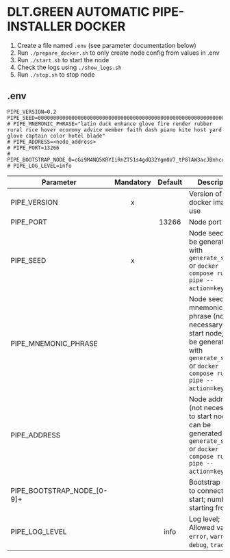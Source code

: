 # DLT.GREEN AUTOMATIC PIPE-INSTALLER DOCKER

1. Create a file named `.env` (see parameter documentation below)
2. Run `./prepare_docker.sh` to only create node config from values in .env
3. Run `./start.sh` to start the node
4. Check the logs using `./show_logs.sh`
5. Run `./stop.sh` to stop node

## .env

```
PIPE_VERSION=0.2
PIPE_SEED=00000000000000000000000000000000000000000000000000000000000000000000000000000000000000000000000000000000000000000000000000000000
# PIPE_MNEMONIC_PHRASE="latin duck enhance glove fire render rubber rural rice hover economy advice member faith dash piano kite host yard glove captain color hotel blade"
# PIPE_ADDRESS=<node_address>
# PIPE_PORT=13266
# PIPE_BOOTSTRAP_NODE_0=cGi9M4NQ5KRYIiRnZT51s4gdQ32Ygm0V7_tP8lAW3acJBnhcqbUJLHIsBKYPI7qn@192.168.1.180:13266~bootstrap
# PIPE_LOG_LEVEL=info
```

| Parameter                    | Mandatory |  Default  | Description                                                                                                                                            |
| ---------------------------- | :-------: | :-------: | ------------------------------------------------------------------------------------------------------------------------------------------------------ |
| PIPE_VERSION                 |     x     |           | Version of `pipe` docker image to use                                                                                                                  |
| PIPE_PORT                    |           |   13266   | Node port to use                                                                                                                                       |
| PIPE_SEED                    |     x     |           | Node seed (can be generated with `generate_seed.sh` or `docker compose run --rm pipe --action=keygen`)                                                 |
| PIPE_MNEMONIC_PHRASE         |           |           | Node seed as mnemonic phrase (not necessary to start node; can be generated with `generate_seed.sh` or `docker compose run --rm pipe --action=keygen`) |
| PIPE_ADDRESS                 |           |           | Node address (not necessary to start node; can be generated with `generate_seed.sh` or `docker compose run --rm pipe --action=keygen`)                 |
| PIPE_BOOTSTRAP_NODE_\[0-9\]+ |           | <default> | Bootstrap nodes to connect to on start; number starting from 0                                                                                         |
| PIPE_LOG_LEVEL               |           |   info    | Log level; Allowed values: `error`, `warn`, `info`, `debug`, `trace`                                                                                   |
